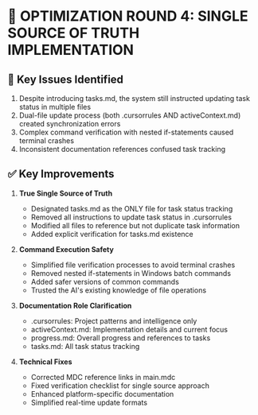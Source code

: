 # 🔄 OPTIMIZATION ROUND 4: SINGLE SOURCE OF TRUTH IMPLEMENTATION

## 🚨 Key Issues Identified
1. Despite introducing tasks.md, the system still instructed updating task status in multiple files
2. Dual-file update process (both .cursorrules AND activeContext.md) created synchronization errors
3. Complex command verification with nested if-statements caused terminal crashes
4. Inconsistent documentation references confused task tracking

## ✅ Key Improvements
1. **True Single Source of Truth**
   - Designated tasks.md as the ONLY file for task status tracking
   - Removed all instructions to update task status in .cursorrules
   - Modified all files to reference but not duplicate task information
   - Added explicit verification for tasks.md existence

2. **Command Execution Safety**
   - Simplified file verification processes to avoid terminal crashes
   - Removed nested if-statements in Windows batch commands
   - Added safer versions of common commands
   - Trusted the AI's existing knowledge of file operations

3. **Documentation Role Clarification**
   - .cursorrules: Project patterns and intelligence only
   - activeContext.md: Implementation details and current focus
   - progress.md: Overall progress and references to tasks
   - tasks.md: All task status tracking

4. **Technical Fixes**
   - Corrected MDC reference links in main.mdc
   - Fixed verification checklist for single source approach
   - Enhanced platform-specific documentation
   - Simplified real-time update formats 